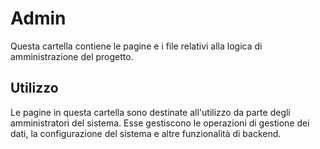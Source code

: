 # Admin

Questa cartella contiene le pagine e i file relativi alla logica di amministrazione del progetto.

## Utilizzo

Le pagine in questa cartella sono destinate all'utilizzo da parte degli amministratori del sistema. Esse gestiscono le operazioni di gestione dei dati, la configurazione del sistema e altre funzionalità di backend.